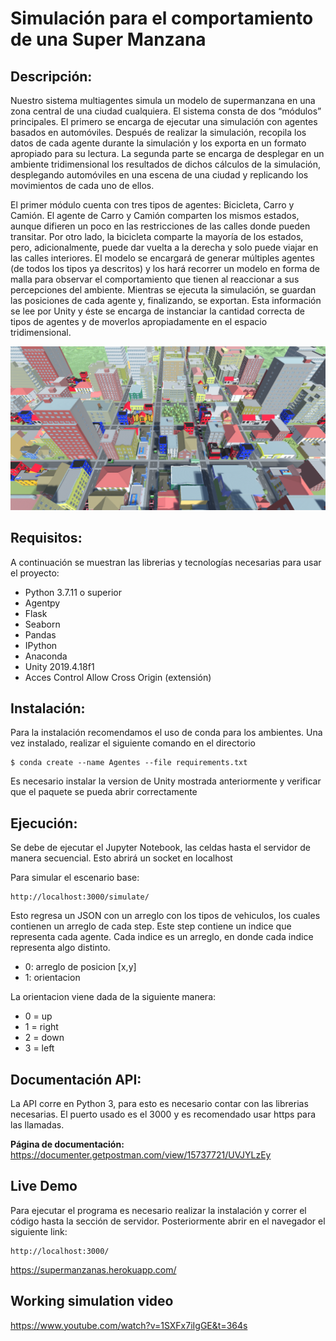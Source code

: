 # **Simulación para el comportamiento de una Super Manzana**

## **Descripción:**

Nuestro sistema multiagentes simula un modelo de supermanzana en una zona central de una ciudad cualquiera. El sistema consta de dos “módulos” principales. El primero se encarga de ejecutar una simulación con agentes basados en automóviles. Después de realizar la simulación, recopila los datos de cada agente durante la simulación y los exporta en un formato apropiado para su lectura. La segunda parte se encarga de desplegar en un ambiente tridimensional los resultados de dichos cálculos de la simulación, desplegando automóviles en una escena de una ciudad y replicando los movimientos de cada uno de ellos. 

El primer módulo cuenta con tres tipos de agentes: Bicicleta, Carro y Camión. El agente de Carro y Camión comparten los mismos estados, aunque difieren un poco en las restricciones de las calles donde pueden transitar. Por otro lado, la bicicleta comparte la mayoría de los estados, pero, adicionalmente, puede dar vuelta a la derecha y solo puede viajar en las calles interiores. El modelo se encargará de generar múltiples agentes (de todos los tipos ya descritos) y los hará recorrer un modelo en forma de malla para observar el comportamiento que tienen al reaccionar a sus percepciones del ambiente.
Mientras se ejecuta la simulación, se guardan las posiciones de cada agente y, finalizando, se exportan. Esta información se lee por Unity y éste se encarga de instanciar la cantidad correcta de tipos de agentes y de moverlos apropiadamente en el espacio tridimensional.

![Behaviour SuperManzana](static/img/SuperManzana.png)

## **Requisitos:**
A continuación se muestran las librerias y tecnologías necesarias para usar el proyecto:

- Python 3.7.11 o superior
- Agentpy
- Flask
- Seaborn
- Pandas
- IPython
- Anaconda
- Unity 2019.4.18f1
- Acces Control Allow Cross Origin (extensión)

## **Instalación:**
Para la instalación recomendamos el uso de conda para los ambientes. Una vez instalado, realizar el siguiente comando en el directorio

    $ conda create --name Agentes --file requirements.txt

Es necesario instalar la version de Unity mostrada anteriormente y verificar que el paquete se pueda abrir correctamente 

## **Ejecución:**

Se debe de ejecutar el Jupyter Notebook, las celdas hasta el servidor de manera secuencial. Esto abrirá un socket en localhost

Para simular el escenario base:

    http://localhost:3000/simulate/

Esto regresa un JSON con un arreglo con los tipos de vehiculos, los cuales contienen un arreglo de cada step. Este step contiene un indice que representa cada agente. Cada indice es un arreglo, en donde cada indice representa algo distinto.

- 0: arreglo de posicion [x,y] 
- 1: orientacion

La orientacion viene dada de la siguiente manera: 
- 0 = up
- 1 = right
- 2 = down
- 3 = left

## **Documentación API:**
La API corre en Python 3, para esto es necesario contar con las librerias necesarias. El puerto usado es el 3000 y es recomendado usar https para las llamadas. 

**Página de documentación:** https://documenter.getpostman.com/view/15737721/UVJYLzEy


## **Live Demo**
Para ejecutar el programa es necesario realizar la instalación y correr el código hasta la sección de servidor. Posteriormente abrir en el navegador el siguiente link:

    http://localhost:3000/

https://supermanzanas.herokuapp.com/

    
## **Working simulation video**
https://www.youtube.com/watch?v=1SXFx7iIgGE&t=364s
